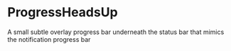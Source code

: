 # ProgressHeadsUp
A small subtle overlay progress bar underneath the status bar that mimics the notification progress bar
